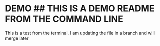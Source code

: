 # DEMO ## THIS IS A DEMO README FROM THE COMMAND LINE
This is a test from the terminal. I am updating the file in a branch and will merge later
